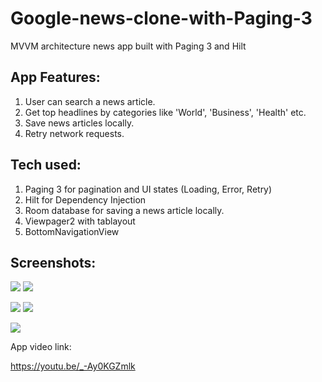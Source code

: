 # Google-news-clone-with-Paging-3
MVVM architecture news app built with Paging 3 and Hilt 

## App Features:
1. User can search a news article.
2. Get top headlines by categories like 'World', 'Business', 'Health' etc.
3. Save news articles locally.
4. Retry network requests.

## Tech used:
1. Paging 3 for pagination and UI states (Loading, Error, Retry)
2. Hilt for Dependency Injection
3. Room database for saving a news article locally.
4. Viewpager2 with tablayout
5. BottomNavigationView

## Screenshots:

![](https://github.com/DivS-15/Google-news-clone-with-Paging-3/blob/master/news_hackathon_1.png)    ![](https://github.com/DivS-15/Google-news-clone-with-Paging-3/blob/master/news_6.png)


![](https://github.com/DivS-15/Google-news-clone-with-Paging-3/blob/master/news_2.png)  ![](https://github.com/DivS-15/Google-news-clone-with-Paging-3/blob/master/news_4.png)

![](https://github.com/DivS-15/Google-news-clone-with-Paging-3/blob/master/news_3.png)

App video link: 

https://youtu.be/_-Ay0KGZmlk
